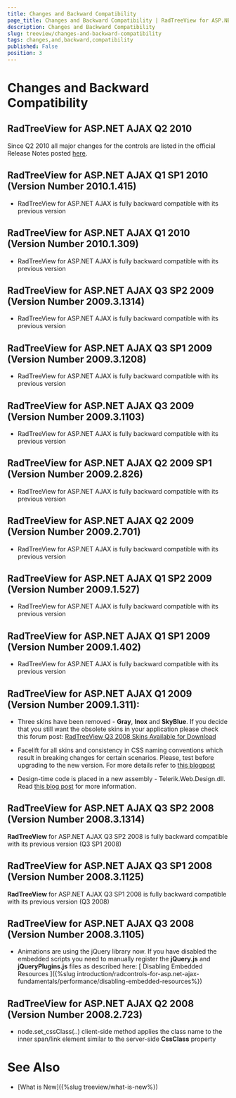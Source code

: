 ```yaml
---
title: Changes and Backward Compatibility
page_title: Changes and Backward Compatibility | RadTreeView for ASP.NET AJAX Documentation
description: Changes and Backward Compatibility
slug: treeview/changes-and-backward-compatibility
tags: changes,and,backward,compatibility
published: False
position: 3
---
```


# Changes and Backward Compatibility



## RadTreeView for ASP.NET AJAX Q2 2010

Since Q2 2010 all major changes for the controls are listed in the official Release Notes posted [here](https://www.telerik.com/products/aspnet-ajax/whats-new/release-history.aspx).

## RadTreeView for ASP.NET AJAX Q1 SP1 2010 (Version Number 2010.1.415)

* RadTreeView for ASP.NET AJAX is fully backward compatible with its previous version

## RadTreeView for ASP.NET AJAX Q1 2010 (Version Number 2010.1.309)

* RadTreeView for ASP.NET AJAX is fully backward compatible with its previous version

## RadTreeView for ASP.NET AJAX Q3 SP2 2009 (Version Number 2009.3.1314)

* RadTreeView for ASP.NET AJAX is fully backward compatible with its previous version

## RadTreeView for ASP.NET AJAX Q3 SP1 2009 (Version Number 2009.3.1208)

* RadTreeView for ASP.NET AJAX is fully backward compatible with its previous version

## RadTreeView for ASP.NET AJAX Q3 2009 (Version Number 2009.3.1103)

* RadTreeView for ASP.NET AJAX is fully backward compatible with its previous version

## RadTreeView for ASP.NET AJAX Q2 2009 SP1 (Version Number 2009.2.826)

* RadTreeView for ASP.NET AJAX is fully backward compatible with its previous version

## RadTreeView for ASP.NET AJAX Q2 2009 (Version Number 2009.2.701)

* RadTreeView for ASP.NET AJAX is fully backward compatible with its previous version

## RadTreeView for ASP.NET AJAX Q1 SP2 2009 (Version Number 2009.1.527)

* RadTreeView for ASP.NET AJAX is fully backward compatible with its previous version

## RadTreeView for ASP.NET AJAX Q1 SP1 2009 (Version Number 2009.1.402)

* RadTreeView for ASP.NET AJAX is fully backward compatible with its previous version

## RadTreeView for ASP.NET AJAX Q1 2009 (Version Number 2009.1.311):

* Three skins have been removed - **Gray**, **Inox** and **SkyBlue**. If you decide that you still want the obsolete skins in your application please check this forum post: [RadTreeView Q3 2008 Skins Available for Download](https://www.telerik.com/community/forums/aspnet-ajax/treeview/radtreeview-q3-2008-skins-available-for-download.aspx)

* Facelift for all skins and consistency in CSS naming conventions which result in breaking changes for certain scenarios. Please, test before upgrading to the new version. For more details refer to [this blogpost](https://blogs.telerik.com/tervelpeykov/posts/09-02-23/RadControls_for_ASP_NET_AJAX_receive_a_major_face-lift.aspx)

* Design-time code is placed in a new assembly - Telerik.Web.Design.dll. Read [this blog post](https://blogs.telerik.com/atanaskorchev/posts/09-03-06/Meet_Telerik_Web_Design_dll.aspx) for more information.

## RadTreeView for ASP.NET AJAX Q3 SP2 2008 (Version Number 2008.3.1314)

**RadTreeView** for ASP.NET AJAX Q3 SP2 2008 is fully backward compatible with its previous version (Q3 SP1 2008)

## RadTreeView for ASP.NET AJAX Q3 SP1 2008 (Version Number 2008.3.1125)

**RadTreeView** for ASP.NET AJAX Q3 SP1 2008 is fully backward compatible with its previous version (Q3 2008)

## RadTreeView for ASP.NET AJAX Q3 2008 (Version Number 2008.3.1105)

* Animations are using the jQuery library now. If you have disabled the embedded scripts you need to manually register the **jQuery.js** and **jQueryPlugins.js** files as described here: [ Disabling Embedded Resources ]({%slug introduction/radcontrols-for-asp.net-ajax-fundamentals/performance/disabling-embedded-resources%})

## RadTreeView for ASP.NET AJAX Q2 2008 (Version Number 2008.2.723)

* node.set_cssClass(..) client-side method applies the class name to the inner span/link element similar to the server-side **CssClass** property





# See Also

 * [What is New]({%slug treeview/what-is-new%})
